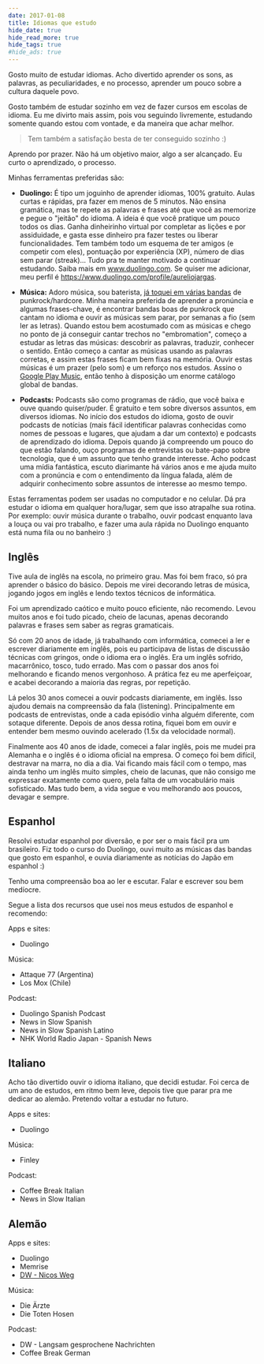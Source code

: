 ```yaml
---
date: 2017-01-08
title: Idiomas que estudo
hide_date: true
hide_read_more: true
hide_tags: true
#hide_ads: true
---
```


Gosto muito de estudar idiomas. Acho divertido aprender os sons, as palavras, as peculiaridades, e no processo, aprender um pouco sobre a cultura daquele povo.

Gosto também de estudar sozinho em vez de fazer cursos em escolas de idioma. Eu me divirto mais assim, pois vou seguindo livremente, estudando somente quando estou com vontade, e da maneira que achar melhor.

> Tem também a satisfação besta de ter conseguido sozinho :)

Aprendo por prazer. Não há um objetivo maior, algo a ser alcançado. Eu curto o aprendizado, o processo.

Minhas ferramentas preferidas são:

- **Duolingo:** É tipo um joguinho de aprender idiomas, 100% gratuito. Aulas curtas e rápidas, pra fazer em menos de 5 minutos. Não ensina gramática, mas te repete as palavras e frases até que você as memorize e pegue o "jeitão" do idioma. A ideia é que você pratique um pouco todos os dias. Ganha dinheirinho virtual por completar as lições e por assiduidade, e gasta esse dinheiro pra fazer testes ou liberar funcionalidades. Tem também todo um esquema de ter amigos (e competir com eles), pontuação por experiência (XP), número de dias sem parar (streak)... Tudo pra te manter motivado a continuar estudando. Saiba mais em www.duolingo.com. Se quiser me adicionar, meu perfil é https://www.duolingo.com/profile/aureliojargas.

- **Música:** Adoro música, sou baterista, [já toquei em várias bandas](/musica/) de punkrock/hardcore. Minha maneira preferida de aprender a pronúncia e algumas frases-chave, é encontrar bandas boas de punkrock que cantam no idioma e ouvir as músicas sem parar, por semanas a fio (sem ler as letras). Quando estou bem acostumado com as músicas e chego no ponto de já conseguir cantar trechos no "embromation", começo a estudar as letras das músicas: descobrir as palavras, traduzir, conhecer o sentido. Então começo a cantar as músicas usando as palavras corretas, e assim estas frases ficam bem fixas na memória. Ouvir estas músicas é um prazer (pelo som) e um reforço nos estudos. Assino o [Google Play Music](https://play.google.com/music/), então tenho à disposição um enorme catálogo global de bandas.

- **Podcasts:** Podcasts são como programas de rádio, que você baixa e ouve quando quiser/puder. É gratuito e tem sobre diversos assuntos, em diversos idiomas. No início dos estudos do idioma, gosto de ouvir podcasts de notícias (mais fácil identificar palavras conhecidas como nomes de pessoas e lugares, que ajudam a dar um contexto) e podcasts de aprendizado do idioma. Depois quando já compreendo um pouco do que estão falando, ouço programas de entrevistas ou bate-papo sobre tecnologia, que é um assunto que tenho grande interesse. Acho podcast uma mídia fantástica, escuto diarimante há vários anos e me ajuda muito com a pronúncia e com o entendimento da língua falada, além de adquirir conhecimento sobre assuntos de interesse ao mesmo tempo.

Estas ferramentas podem ser usadas no computador e no celular. Dá pra estudar o idioma em qualquer hora/lugar, sem que isso atrapalhe sua rotina. Por exemplo: ouvir música durante o trabalho, ouvir podcast enquanto lava a louça ou vai pro trabalho, e fazer uma aula rápida no Duolingo enquanto está numa fila ou no banheiro :)


## Inglês

Tive aula de inglês na escola, no primeiro grau. Mas foi bem fraco, só pra aprender o básico do básico. Depois me virei decorando letras de música, jogando jogos em inglês e lendo textos técnicos de informática.

Foi um aprendizado caótico e muito pouco eficiente, não recomendo. Levou muitos anos e foi tudo picado, cheio de lacunas, apenas decorando palavras e frases sem saber as regras gramaticais.

Só com 20 anos de idade, já trabalhando com informática, comecei a ler e escrever diariamente em inglês, pois eu participava de listas de discussão técnicas com gringos, onde o idioma era o inglês. Era um inglês sofrido, macarrônico, tosco, tudo errado. Mas com o passar dos anos foi melhorando e ficando menos vergonhoso. A prática fez eu me aperfeiçoar, e acabei decorando a maioria das regras, por repetição.

Lá pelos 30 anos comecei a ouvir podcasts diariamente, em inglês. Isso ajudou demais na compreensão da fala (listening). Principalmente em podcasts de entrevistas, onde a cada episódio vinha alguém diferente, com sotaque diferente. Depois de anos dessa rotina, fiquei bom em ouvir e entender bem mesmo ouvindo acelerado (1.5x da velocidade normal).

Finalmente aos 40 anos de idade, comecei a falar inglês, pois me mudei pra Alemanha e o inglês é o idioma oficial na empresa. O começo foi bem difícil, destravar na marra, no dia a dia. Vai ficando mais fácil com o tempo, mas ainda tenho um inglês muito simples, cheio de lacunas, que não consigo me expressar exatamente como quero, pela falta de um vocabulário mais sofisticado. Mas tudo bem, a vida segue e vou melhorando aos poucos, devagar e sempre.


## Espanhol

Resolvi estudar espanhol por diversão, e por ser o mais fácil pra um brasileiro. Fiz todo o curso do Duolingo, ouvi muito as músicas das bandas que gosto em espanhol, e ouvia diariamente as notícias do Japão em espanhol :)

Tenho uma compreensão boa ao ler e escutar. Falar e escrever sou bem medíocre.

Segue a lista dos recursos que usei nos meus estudos de espanhol e recomendo:

Apps e sites:

- Duolingo

Música:

- Attaque 77 (Argentina)
- Los Mox (Chile)

Podcast:

- Duolingo Spanish Podcast
- News in Slow Spanish
- News in Slow Spanish Latino
- NHK World Radio Japan - Spanish News


## Italiano

Acho tão divertido ouvir o idioma italiano, que decidi estudar. Foi cerca de um ano de estudos, em ritmo bem leve, depois tive que parar pra me dedicar ao alemão. Pretendo voltar a estudar no futuro.

Apps e sites:

- Duolingo

Música:

- Finley

Podcast:

- Coffee Break Italian
- News in Slow Italian


## Alemão

Apps e sites:

- Duolingo
- Memrise
- [DW - Nicos Weg](https://learngerman.dw.com/en/overview)

Música:

- Die Ärzte
- Die Toten Hosen

Podcast:

- DW - Langsam gesprochene Nachrichten
- Coffee Break German
